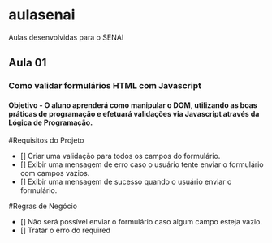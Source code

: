 # aulasenai
Aulas desenvolvidas para o SENAI

## Aula 01
### Como validar formulários HTML com Javascript
#### Objetivo - O aluno aprenderá como manipular o DOM, utilizando as boas práticas de programação e efetuará validações via Javascript através da Lógica de Programação.

#Requisitos do Projeto
- [] Criar uma validação para todos os campos do formulário.
- [] Exibir uma mensagem de erro caso o usuário tente enviar o formulário com campos vazios.
- [] Exibir uma mensagem de sucesso quando o usuário enviar o formulário.

#Regras de Negócio
- [] Não será possível enviar o formulário caso algum campo esteja vazio.
- [] Tratar o erro do required
